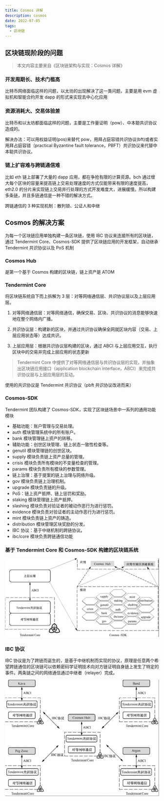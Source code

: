 ```yaml
---
title: Cosmos 详解
description: cosmos
date: 2022-07-05
tags:
  - 区块链
---
```


## 区块链现阶段的问题
> 本文内容主要来自《区块链架构与实现：Cosmos 详解》

### 开发周期长、技术门槛高

比特币网络面临这样的问题，以太坊的出现解决了这一类问题，主要是用 evm 虚拟机和智能合约开发 dapp 的形式来实现去中心化应用

### 资源消耗大、交易体验差

比特币和以太坊都面临这样的问题，主要是工作量证明（pow）、中本聪共识协议造成的。

解决办法：可以用权益证明(pos)来替代 pow，用拜占庭容错共识协议(bft)或者实用拜占庭容错（practical Byzantine fault tolerance，PBFT）共识协议来代替中本聪共识协议。

### 链上扩容难与跨链通信难

比如 eth 链上部署了大量的 dapp 应用，都在争抢有限的计算资源。bch 通过增大每个区块的容量来提高链上交易处理速度的方式仅能带来有限的速度提高，eth2.0 的分片来实现链上交易并行处理的方式开发难度大，进展缓慢。所以构建多条链，并且多链通信是一种不错的解决方式。

跨链通信的 3 种实现机制：散列锁、公证人和中继

## Cosmos 的解决方案

为每一个区块链应用单独构建一条区块链，使用 IBC 协议来连接所有的区块链，通过 Tendermint Core、Cosmos-SDK 提供了区块链应用的开发框架，自动继承 Tendermint 共识协议以及 PoS 机制

### Cosmos Hub

是第一个基于 Cosmos 构建的区块链，链上资产是 ATOM

### Tendermint Core

将区块链系统自下而上拆解为 3 层：对等网络通信层、共识协议层以及上层应用层。

1. 对等网络通信层：对等网络通信，确保交易、区块、共识协议的消息能够快速地在整个网络内广播。

2. 共识协议层：构建新的区块，并通过共识协议确保全网就区块内容（交易、上层应用状态等）达成共识。

3. 上层应用层：根据共识协议层构建的区块，通过 ABCI 与上层应用交互，执行区块中的交易并完成上层应用的状态更新

> Tendermint Core 中提供了对等网络通信层与共识协议层的实现，并抽象出区块链应用接口（application blockchain interface，ABCI）来完成共识协议层与上层应用层的互动。

使用的共识协议是 Tendermint 共识协议（pbft 共识协议改进而来）

### Cosmos-SDK

Tendermint 团队构建了 Cosmos-SDK，实现了区块链场景中一系列的通用功能模块

- 基础功能：账户管理与交易处理。
- auth 模块管理系统中的所有账户。
- bank 模块管理链上资产的转移。
- 辅助功能：创世区块管理、链上状态一致性检查等。
- genutil 模块管理链的创世区块。
- supply 模块负责链上资产总量的管理。
- crisis 模块负责所有模块的不变量检查的管理。
- params 模块负责所有模块的参数管理。
- 链上治理：基于提案的链上治理与网络升级。
- gov 模块负责链上治理机制。
- upgrade 模块负责链的升级。
- PoS：链上资产抵押、链上惩罚和奖励。
- staking 模块管理链上资产抵押。
- slashing 模块负责对验证者的被动作恶行为进行惩罚。
- evidence 模块负责对验证者的主动作恶行为进行惩罚。
- mint 模块负责链上资产的铸造。
- distribution 模块管理区块奖励的分发。
- IBC 协议：基于中继机制的跨链协议。
- ibc/core 模块负责跨链通信功能

### 基于 Tendermint Core 和 Cosmos-SDK 构建的区块链系统

![](./assets/WeChatf903a2cdf12631278f330b086b4b2fd8.png)

### IBC 协议

IBC 协议是为了跨链而诞生的，是基于中继机制而实现的协议，原理是任意两个希望跨链通信的区块链可以依赖密码学证明技术向对方链证明自身链上发生了特定的事件。两条链之间的网络通信通过中继者（relayer）完成。

![](./assets/WeChatd288ba57261eae3fef086b7f0abcff78.png)
